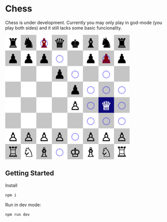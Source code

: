 # Chess

Chess is under development. Currently you may only play in god-mode (you play both sides) and it still lacks some basic funcionality.

<img src="public/images/Queen%20Moves.png" width="400px" alt="Screenshot of a Chess game, showing moves that a queen can make."/>

## Getting Started

Install
```bash
npm i
```

Run in dev mode:
```bash
npm run dev
```